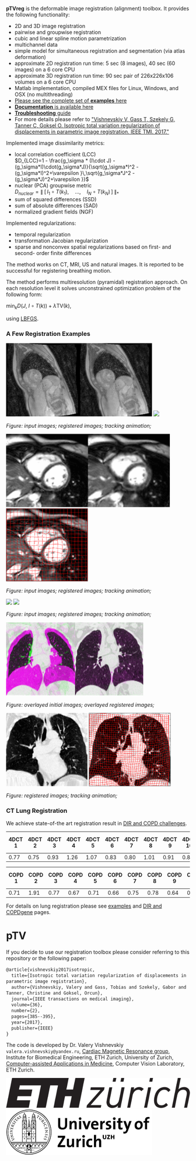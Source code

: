**pTVreg** is the deformable image registration (alignment) toolbox. 
It provides the following functionality:
* 2D and 3D image registration
* pairwise and groupwise registration
* cubic and linear spline motion parametrization
* multichannel data 
* simple model for simultaneous registration and segmentation (via atlas deformation)
* approximate 2D registration run time: 5 sec (8 images), 40 sec (60 images) on a 6 core CPU
* approximate 3D registration run time: 90 sec pair of 226x226x106 volumes on a 6 core CPU
* Matlab implementation, compiled MEX files for Linux, Windows, and OSX (no multithreading)
* [Please see the complete set of **examples** here](Examples.md)
* [**Documentation** is available here](documentation.md)
* [**Troubleshooting** guide](troubleshooting.md)
* For more details please refer to ["Vishnevskiy V, Gass T, Szekely G, Tanner C, Goksel O. Isotropic total variation regularization of displacements in parametric image registration. IEEE TMI. 2017."](http://ieeexplore.ieee.org/abstract/document/7570266/)


Implemented image dissimilarity metrics:
* local correlation coefficient (LCC) <br/> $`D_{LCC}=1 - \frac{g_\sigma * (I\cdot J) - (g_\sigma*I)\cdot(g_\sigma*J)}{\sqrt{g_\sigma*I^2 - (g_\sigma*I)^2+\varepsilon }\,\sqrt{g_\sigma*J^2 - (g_\sigma*J)^2+\varepsilon }}`$
* nuclear (PCA) groupwise metric <br/> $`D_{nuclear} =\|\; [\, I_1\circ T(k_1),\quad ..., \quad I_N\circ T(k_N)\, ]\; \|_\ast`$
* sum of squared differences (SSD)
* sum of absolute differences (SAD)
* normalized gradient fields (NGF)

Implemented regularizations:
* temporal regularization
* transformation Jacobian regularization
* sparse and nonconvex spatial regularizations based on first- and second- order finite differences

The method works on CT, MRI, US and natural images. 
It is reported to be successful for registering breathing motion.

The method performs multiresolution (pyramidal) registration approach.
On each resolution level it solves unconstrained optimization problem of the following form:

$`\min_{k} D(J,\;  I\circ T(k) ) + \lambda \text{TV}(k)`$,

using [LBFGS](https://www.cs.ubc.ca/~schmidtm/Software/minFunc.html). 

### A Few Registration Examples

<img src = "imgs/perf_register.gif"  height = "200px"/>
<img src = "imgs/perf_track.gif"  height = "200px"/>

*Figure: input images; registered images; tracking animation;*

<img src = "imgs/heart_SA_register.gif" height = "200px"/>
<img src = "imgs/heart_SA_track.gif" height = "200px"/>

*Figure: input images; registered images; tracking animation;*

<img src = "imgs/faces_register.gif" height = "200px"/>
<img src = "imgs/faces_track.gif" height = "200px"/>

*Figure: input images; registered images; tracking animation;*

<img src="imgs/copd_pair.png" height="200px"/>

*Figure: overlayed initial images; overlayed registered images;*

<img src = "imgs/DIR_group_stab.gif" height = "200px"/>
<img src = "imgs/DIR_group_track.gif" height = "200px"/>

*Figure: registered images; tracking animation;*

### CT Lung Registration

We achieve state-of-the art registration result in [DIR and COPD challenges](https://www.dir-lab.com/ReferenceData.html).

| 4DCT 1  | 4DCT 2  | 4DCT 3  | 4DCT 4  | 4DCT 5  | 4DCT 6  | 4DCT 7  | 4DCT 8  | 4DCT 9  | 4DCT 10  |**Mean TRE**|Mean Time (sec.)|
|---------|---------|---------|---------|---------|---------|---------|---------|---------|---------|----------|---------|
|0.77|0.75|0.93|1.26|1.07|0.83|0.80|1.01|0.91|0.84|**0.92**|130|


| COPD 1  | COPD 2  | COPD 3  | COPD 4  | COPD 5  | COPD 6  | COPD 7  | COPD 8  | COPD 9  | COPD 10  |**Mean TRE**|Mean Time (sec.)|
|---------|---------|---------|---------|---------|---------|---------|---------|---------|---------|----------|---------|
|0.71|1.91|0.77|0.67|0.71|0.66|0.75|0.78|0.64|0.85|**0.8461**|442|

For details on lung registration please see [examples](Examples.md) and [DIR and COPDgene](DIRandCOPD.md) pages.




# pTV
If you decide to use our registration toolbox please consider referring to this repository or the following paper:
```
@article{vishnevskiy2017isotropic,
  title={Isotropic total variation regularization of displacements in parametric image registration},
  author={Vishnevskiy, Valery and Gass, Tobias and Szekely, Gabor and Tanner, Christine and Goksel, Orcun},
  journal={IEEE transactions on medical imaging},
  volume={36},
  number={2},
  pages={385--395},
  year={2017},
  publisher={IEEE}
}
```

The code is developed by Dr. Valery Vishnevskiy `valera.vishnevskiy@yandex.ru`, [Cardiac Magnetic Resonance group](http://www.cmr.ethz.ch/), Institute for Biomedical Engineering, ETH Zurich, University of Zurich,
[Computer-assisted Applications in Medicine](https://www.caim.ee.ethz.ch/), Computer Vision Laboratory, ETH Zurich.

![ETHZurich](imgs/ethzurich_logo.png)
![ETHZurich](imgs/uzh.png)

